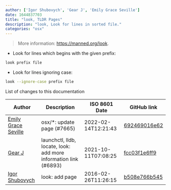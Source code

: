 ```yaml
---
author: ['Igor Shubovych', 'Gear J', 'Emily Grace Seville']
date: 1644837703
title: "look, TLDR Pages"
description: "look, Look for lines in sorted file."
categories: "osx"
---
```

> More information: <https://manned.org/look>.

- Look for lines which begins with the given prefix:

```bash
look prefix file
```

- Look for lines ignoring case:

```bash
look --ignore-case prefix file
```
List of changes to this documentation


Author | Description | ISO 8601 Date | GitHub link
------|-----|-----|-----
[Emily Grace Seville](mailto:emilyseville7cf@gmail.com) | osx/*: update page (#7665) | 2022-02-14T12:21:43 | [692469016e62](https://github.com/tldr-pages/tldr/commit/692469016e62d4410ec92a8f29272e447046a0d2)
[Gear J](mailto:12108619+gearj@users.noreply.github.com) | launchctl, lldb, locate, look: add more information link (#6893) | 2021-10-11T07:08:25 | [fcc03f1e6ff9](https://github.com/tldr-pages/tldr/commit/fcc03f1e6ff9776ca4433447e9859a3c1a42e539)
[Igor Shubovych](mailto:igor.shubovych@gmail.com) | look: add page | 2016-02-26T11:26:15 | [b508e766b545](https://github.com/tldr-pages/tldr/commit/b508e766b545d614e0392eda45f83b67f868dbaf)

